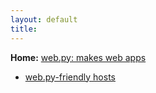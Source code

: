 ```yaml
---
layout: default
title: 
---
```


**Home:** [web.py: makes web apps](http://webpy.org/)

* [web.py-friendly hosts](/hosts)